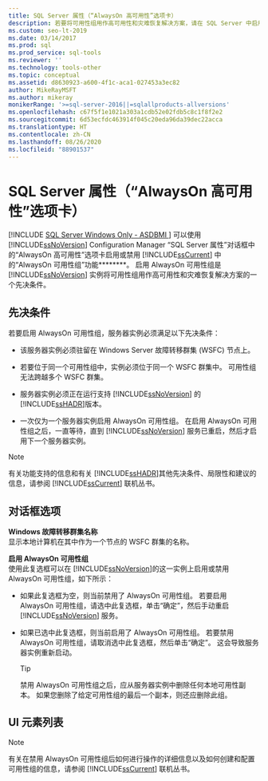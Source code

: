 ```yaml
---
title: SQL Server 属性（“AlwaysOn 高可用性”选项卡）
description: 若要将可用性组用作高可用性和灾难恢复解决方案，请在 SQL Server 中启用 Always On 可用性组功能。
ms.custom: seo-lt-2019
ms.date: 03/14/2017
ms.prod: sql
ms.prod_service: sql-tools
ms.reviewer: ''
ms.technology: tools-other
ms.topic: conceptual
ms.assetid: d8630923-a600-4f1c-aca1-027453a3ec82
author: MikeRayMSFT
ms.author: mikeray
monikerRange: '>=sql-server-2016||=sqlallproducts-allversions'
ms.openlocfilehash: c67f5f1e1021a303a1cdb52e02fdb5c8c1f8f2e2
ms.sourcegitcommit: 6d53ecfdc463914f045c20eda96da39dec22acca
ms.translationtype: HT
ms.contentlocale: zh-CN
ms.lasthandoff: 08/26/2020
ms.locfileid: "88901537"
---
```

# <a name="sql-server-properties-always-on-high-availability-tab"></a>SQL Server 属性（“AlwaysOn 高可用性”选项卡）
[!INCLUDE [SQL Server Windows Only - ASDBMI ](../../includes/applies-to-version/sql-windows-only-asdbmi.md)]
  可以使用 [!INCLUDE[ssNoVersion](../../includes/ssnoversion-md.md)] Configuration Manager “SQL Server 属性”对话框中的“AlwaysOn 高可用性”选项卡启用或禁用 [!INCLUDE[ssCurrent](../../includes/sscurrent-md.md)] 中的“AlwaysOn 可用性组”功能********。 启用 AlwaysOn 可用性组是 [!INCLUDE[ssNoVersion](../../includes/ssnoversion-md.md)] 实例将可用性组用作高可用性和灾难恢复解决方案的一个先决条件。  
  
##  <a name="prerequisites"></a><a name="Prerequisites"></a>先决条件  
 若要启用 AlwaysOn 可用性组，服务器实例必须满足以下先决条件：  
  
-   该服务器实例必须驻留在 Windows Server 故障转移群集 (WSFC) 节点上。  
  
-   若要位于同一个可用性组中，实例必须位于同一个 WSFC 群集中。 可用性组无法跨越多个 WSFC 群集。  
  
-   服务器实例必须正在运行支持 [!INCLUDE[ssNoVersion](../../includes/ssnoversion-md.md)] 的 [!INCLUDE[ssHADR](../../includes/sshadr-md.md)]版本。  
  
-   一次仅为一个服务器实例启用 AlwaysOn 可用性组。 在启用 AlwaysOn 可用性组之后，一直等待，直到 [!INCLUDE[ssNoVersion](../../includes/ssnoversion-md.md)] 服务已重启，然后才启用下一个服务器实例。  
  
> [!NOTE]  
>  有关功能支持的信息和有关 [!INCLUDE[ssHADR](../../includes/sshadr-md.md)]其他先决条件、局限性和建议的信息，请参阅 [!INCLUDE[ssCurrent](../../includes/sscurrent-md.md)] 联机丛书。  
  
## <a name="dialog-options"></a>对话框选项  
 **Windows 故障转移群集名称**  
 显示本地计算机在其中作为一个节点的 WSFC 群集的名称。  
  
 **启用 AlwaysOn 可用性组**  
 使用此复选框可以在 [!INCLUDE[ssNoVersion](../../includes/ssnoversion-md.md)]的这一实例上启用或禁用 AlwaysOn 可用性组，如下所示：  
  
-   如果此复选框为空，则当前禁用了 AlwaysOn 可用性组。 若要启用 AlwaysOn 可用性组，请选中此复选框，单击“确定”，然后手动重启 [!INCLUDE[ssNoVersion](../../includes/ssnoversion-md.md)] 服务。  
  
-   如果已选中此复选框，则当前启用了 AlwaysOn 可用性组。 若要禁用 AlwaysOn 可用性组，请取消选中此复选框，然后单击“确定”。 这会导致服务器实例重新启动。  
  
    > [!TIP]  
    >  禁用 AlwaysOn 可用性组之后，应从服务器实例中删除任何本地可用性副本。 如果您删除了给定可用性组的最后一个副本，则还应删除此组。  
  
## <a name="ui-element-list"></a>UI 元素列表  
  
> [!NOTE]  
>  有关在禁用 AlwaysOn 可用性组后如何进行操作的详细信息以及如何创建和配置可用性组的信息，请参阅 [!INCLUDE[ssCurrent](../../includes/sscurrent-md.md)] 联机丛书。  
  
  
